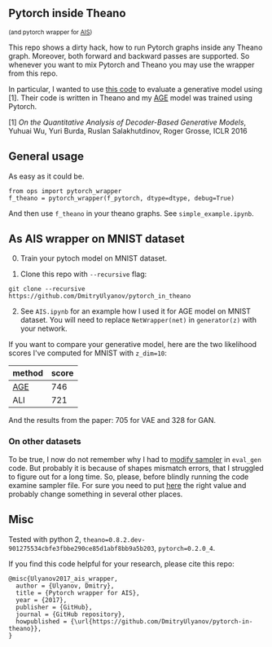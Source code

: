 ## Pytorch inside Theano

<small>(and pytorch wrapper for [AIS](https://github.com/tonywu95/eval_gen))</small>

This repo shows a dirty hack, how to run Pytorch graphs inside any Theano graph. Moreover, both forward and backward passes are supported. So whenever you want to mix Pytorch and Theano you may use the wrapper from this repo.

In particular, I wanted to use [this code](https://github.com/tonywu95/eval_gen) to evaluate a generative model using [1]. Their code is written in Theano and my [AGE](https://arxiv.org/abs/1704.02304) model was trained using Pytorch.

[1] *On the Quantitative Analysis of Decoder-Based Generative Models*, Yuhuai Wu, Yuri Burda, Ruslan Salakhutdinov, Roger Grosse, ICLR 2016

## General usage
As easy as it could be.
```
from ops import pytorch_wrapper
f_theano = pytorch_wrapper(f_pytorch, dtype=dtype, debug=True)
```
And then use `f_theano` in your theano graphs. See `simple_example.ipynb`.
## As AIS wrapper on MNIST dataset

0. Train your pytoch model on MNIST dataset.

1. Clone this repo with `--recursive` flag:
```
git clone --recursive https://github.com/DmitryUlyanov/pytorch_in_theano
```
2. See `AIS.ipynb` for an example how I used it for AGE model on MNIST dataset. You will need to replace `NetWrapper(net)` in `generator(z)` with your network.    


If you want to compare your generative model, here are the two likelihood scores I've computed for MNIST with `z_dim=10`:

| method | score |
|--------|-------|
|  [AGE](https://arxiv.org/abs/1704.02304)   |  746  |
|  ALI   |  721  |

And the results from the paper: 705 for VAE and 328 for GAN.
### On other datasets
To be true, I now do not remember why I had to [modify sampler](https://github.com/DmitryUlyanov/eval_gen/commit/2347d967ef5554719cb6c4fa1a12f0a7b7903939) in `eval_gen` code. But probably it is because of shapes mismatch errors, that I struggled to figure out for a long time. So, please, before blindly running the code examine sampler file. For sure you need to put [here](https://github.com/DmitryUlyanov/eval_gen/blob/master/sampling/samplers_32.py#L109) the right value and probably change something in several other places.

## Misc

Tested with python 2, `theano=0.8.2.dev-901275534cbfe3fbbe290ce85d1abf8bb9a5b203`, `pytorch=0.2.0_4`.


If you find this code helpful for your research, please cite this repo:

```
@misc{Ulyanov2017_ais_wrapper,
  author = {Ulyanov, Dmitry},
  title = {Pytorch wrapper for AIS},
  year = {2017},
  publisher = {GitHub},
  journal = {GitHub repository},
  howpublished = {\url{https://github.com/DmitryUlyanov/pytorch-in-theano}},
}
```

